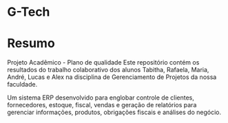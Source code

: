 # G-Tech

# Resumo
Projeto Acadêmico - Plano de qualidade
Este repositório contém os resultados do trabalho colaborativo dos alunos Tabitha, Rafaela, Maria, André, Lucas e Alex na disciplina de Gerenciamento de Projetos da nossa faculdade.


Um sistema ERP desenvolvido para englobar controle de clientes, fornecedores, estoque, fiscal, vendas e geração de relatórios para gerenciar informações, produtos, obrigações fiscais e análises do negócio.
